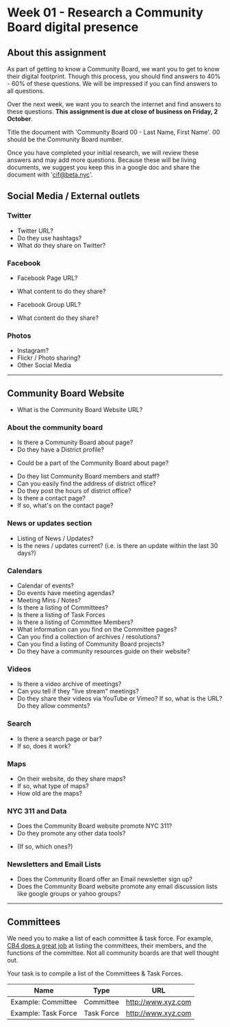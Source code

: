 # Week 01 - Research a Community Board digital presence 

## About this assignment

As part of getting to know a Community Board, we want you to get to know their digital footprint. Though this process, you should find answers to 40% - 60% of these questions. We will be impressed if you can find answers to all questions. 

Over the next week, we want you to search the internet and find answers to these questions. **This assignment is due at close of business on Friday, 2 October**. 

Title the document with 'Community Board 00 - Last Name, First Name'. 00 should be the Community Board number.

Once you have completed your initial research, we will review these answers and may add more questions. Because these will be living documents, we suggest you keep this in a google doc and share the document with 'cif@beta.nyc'.

## Social Media / External outlets

### Twitter

* Twitter URL?
* Do they use hashtags?
* What do they share on Twitter?

### Facebook

* Facebook Page URL?
* What content to do they share?

* Facebook Group URL?
* What content do they share?

### Photos

* Instagram?
* Flickr / Photo sharing?
* Other Social Media

---

## Community Board Website

 * What is the Community Board Website URL?

### About the community board

 * Is there a Community Board about page?
 * Do they have a District profile?
  - Could be a part of the Community Board about page?
 * Do they list Community Board members and staff?
 * Can you easily find the address of district office?
 * Do they post the hours of district office?
 * Is there a contact page?
 * If so, what's on the contact page?

### News or updates section

 * Listing of News / Updates?
 * Is the news / updates current? (i.e. is there an update within the last 30 days?)

### Calendars

 * Calendar of events?
 * Do events have meeting agendas?
 * Meeting Mins / Notes?
 * Is there a listing of Committees?
 * Is there a listing of Task Forces
 * Is there a listing of Committee Members?
 * What information can you find on the Committee pages?
 * Can you find a collection of archives / resolutions?
 * Can you find a listing of Community Board projects?
 * Do they have a community resources guide on their website?

### Videos

 * Is there a video archive of meetings?
 * Can you tell if they "live stream" meetings?
 * Do they share their videos via YouTube or Vimeo? If so, what is the URL? Do they allow comments?

### Search

 * Is there a search page or bar?
 * If so, does it work?

### Maps

 * On their website, do they share maps?
 * If so, what type of maps?
 * How old are the maps?

### NYC 311 and Data

 * Does the Community Board website promote NYC 311?
 * Do they promote any other data tools?
 - (If so, which ones?)

### Newsletters and Email Lists

 * Does the Community Board offer an Email newsletter sign up?
 * Does the Community Board website promote any email discussion lists like google groups or yahoo groups?

---

## Committees 

We need you to make a list of each committee & task force. For example, [CB4 does a great job](http://www.nyc.gov/html/mancb4/html/committees/wpe.shtml) at listing the committees, their members, and the functions of the committee. Not all community boards are that well thought out. 

Your task is to compile a list of the Committees & Task Forces.

| Name | Type | URL |
| --- | --- | --- |
| Example: Committee | Committee | http://www.xyz.com |
| Example: Task Force | Task Force | http://www.xyz.com |

